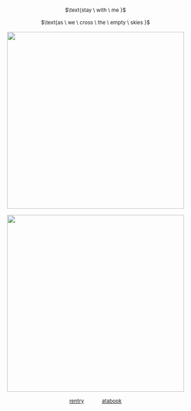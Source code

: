 
<div align="center"> 
  
<sup>$\text{stay \ with \ me \}\$</sub></sup>

<sup>$\text{as \ we \ cross \ the \ empty \ skies \}\$</sub></sup>
<p align="center"> <img width="400" src="https://file.garden/Zj8MKPoh-G9Y8EJE/borders/mine/sdivred2.png">
<p align="center"> <img width="400" src="https://64.media.tumblr.com/76fe2053ee36cbd09c7e41759805c5c2/9ec23a9e34065e66-c1/s1280x1920/c6a72910b2cb6a8e2aeb49564093f85ffd2e7c7b.gif">

<div align="center"> 
  
<sup>[rentry](https://rentry.co/westrnights)⠀⠀ ⠀⠀ [atabook](https://soulripper.atabook.org/)</sub></sup>

